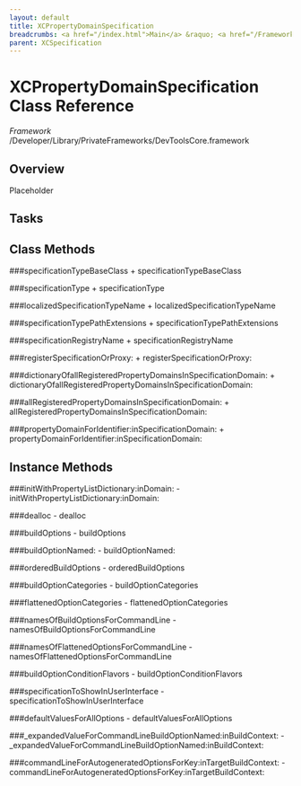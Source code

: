 ```yaml
---
layout: default
title: XCPropertyDomainSpecification
breadcrumbs: <a href="/index.html">Main</a> &raquo; <a href="/Frameworks.html">Framework</a> &raquo; <a href="/Frameworks/DevToolsCore.html">DevToolsCore</a> &raquo; XCPropertyDomainSpecification
parent: XCSpecification 
---
```

# XCPropertyDomainSpecification Class Reference

*Framework* /Developer/Library/PrivateFrameworks/DevToolsCore.framework

## Overview

Placeholder

## Tasks

## Class Methods

<a name="+specificationTypeBaseClass"></a>
###specificationTypeBaseClass
    + specificationTypeBaseClass

<a name="+specificationType"></a>
###specificationType
    + specificationType

<a name="+localizedSpecificationTypeName"></a>
###localizedSpecificationTypeName
    + localizedSpecificationTypeName

<a name="+specificationTypePathExtensions"></a>
###specificationTypePathExtensions
    + specificationTypePathExtensions

<a name="+specificationRegistryName"></a>
###specificationRegistryName
    + specificationRegistryName

<a name="+registerSpecificationOrProxy:"></a>
###registerSpecificationOrProxy:
    + registerSpecificationOrProxy:

<a name="+dictionaryOfallRegisteredPropertyDomainsInSpecificationDomain:"></a>
###dictionaryOfallRegisteredPropertyDomainsInSpecificationDomain:
    + dictionaryOfallRegisteredPropertyDomainsInSpecificationDomain:

<a name="+allRegisteredPropertyDomainsInSpecificationDomain:"></a>
###allRegisteredPropertyDomainsInSpecificationDomain:
    + allRegisteredPropertyDomainsInSpecificationDomain:

<a name="+propertyDomainForIdentifier:inSpecificationDomain:"></a>
###propertyDomainForIdentifier:inSpecificationDomain:
    + propertyDomainForIdentifier:inSpecificationDomain:

## Instance Methods

<a name="-initWithPropertyListDictionary:inDomain:"></a>
###initWithPropertyListDictionary:inDomain:
    - initWithPropertyListDictionary:inDomain:

<a name="-dealloc"></a>
###dealloc
    - dealloc

<a name="-buildOptions"></a>
###buildOptions
    - buildOptions

<a name="-buildOptionNamed:"></a>
###buildOptionNamed:
    - buildOptionNamed:

<a name="-orderedBuildOptions"></a>
###orderedBuildOptions
    - orderedBuildOptions

<a name="-buildOptionCategories"></a>
###buildOptionCategories
    - buildOptionCategories

<a name="-flattenedOptionCategories"></a>
###flattenedOptionCategories
    - flattenedOptionCategories

<a name="-namesOfBuildOptionsForCommandLine"></a>
###namesOfBuildOptionsForCommandLine
    - namesOfBuildOptionsForCommandLine

<a name="-namesOfFlattenedOptionsForCommandLine"></a>
###namesOfFlattenedOptionsForCommandLine
    - namesOfFlattenedOptionsForCommandLine

<a name="-buildOptionConditionFlavors"></a>
###buildOptionConditionFlavors
    - buildOptionConditionFlavors

<a name="-specificationToShowInUserInterface"></a>
###specificationToShowInUserInterface
    - specificationToShowInUserInterface

<a name="-defaultValuesForAllOptions"></a>
###defaultValuesForAllOptions
    - defaultValuesForAllOptions

<a name="-_expandedValueForCommandLineBuildOptionNamed:inBuildContext:"></a>
###_expandedValueForCommandLineBuildOptionNamed:inBuildContext:
    - _expandedValueForCommandLineBuildOptionNamed:inBuildContext:

<a name="-commandLineForAutogeneratedOptionsForKey:inTargetBuildContext:"></a>
###commandLineForAutogeneratedOptionsForKey:inTargetBuildContext:
    - commandLineForAutogeneratedOptionsForKey:inTargetBuildContext:

